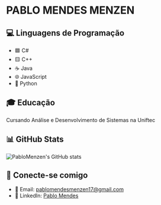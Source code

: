 # PABLO MENDES MENZEN

## 💻 Linguagens de Programação
  
- 🟦 C#  
- 🟨 C++  
- ☕ Java  
- 🌐 JavaScript  
- 🐍 Python


## 🎓 Educação
Cursando Análise e Desenvolvimento de Sistemas na Uniftec

## 📊 GitHub Stats
![PabloMenzen's GitHub stats](https://github-readme-stats.vercel.app/api?username=PabloMenzen&theme=dark&show_icons=true)

## 🔗 Conecte-se comigo
- 📧 Email: [pablomendesmenzen17@gmail.com](mailto:pablomendesmenzen17@gmail.com)  
- 💼 LinkedIn: [Pablo Mendes](https://www.linkedin.com/in/pablo-mendes-74bb93279/)
